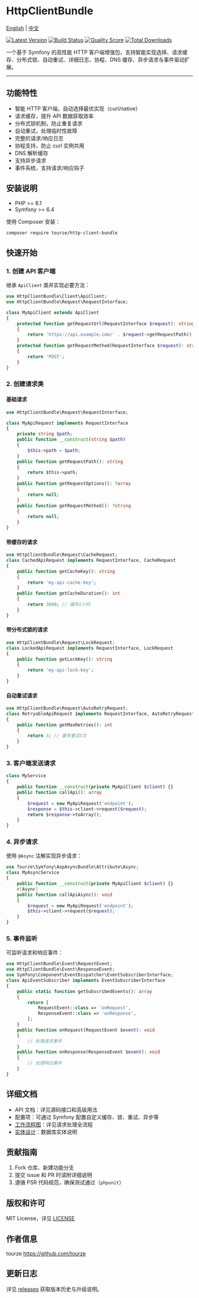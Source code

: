 # HttpClientBundle

[English](README.md) | [中文](README.zh-CN.md)

[![Latest Version](https://img.shields.io/packagist/v/tourze/http-client-bundle.svg?style=flat-square)](https://packagist.org/packages/tourze/http-client-bundle)
[![Build Status](https://img.shields.io/travis/tourze/http-client-bundle/master.svg?style=flat-square)](https://travis-ci.org/tourze/http-client-bundle)
[![Quality Score](https://img.shields.io/scrutinizer/g/tourze/http-client-bundle.svg?style=flat-square)](https://scrutinizer-ci.com/g/tourze/http-client-bundle)
[![Total Downloads](https://img.shields.io/packagist/dt/tourze/http-client-bundle.svg?style=flat-square)](https://packagist.org/packages/tourze/http-client-bundle)

一个基于 Symfony 的高性能 HTTP 客户端增强包，支持智能实现选择、请求缓存、分布式锁、自动重试、详细日志、协程、DNS 缓存、异步请求与事件驱动扩展。

---

## 功能特性

- 智能 HTTP 客户端，自动选择最优实现（curl/native）
- 请求缓存，提升 API 数据获取效率
- 分布式锁机制，防止重复请求
- 自动重试，处理临时性故障
- 完整的请求/响应日志
- 协程支持，防止 curl 实例共用
- DNS 解析缓存
- 支持异步请求
- 事件系统，支持请求/响应钩子

## 安装说明

- PHP >= 8.1
- Symfony >= 6.4

使用 Composer 安装：

```bash
composer require tourze/http-client-bundle
```

## 快速开始

### 1. 创建 API 客户端

继承 `ApiClient` 类并实现必要方法：

```php
use HttpClientBundle\Client\ApiClient;
use HttpClientBundle\Request\RequestInterface;

class MyApiClient extends ApiClient
{
    protected function getRequestUrl(RequestInterface $request): string
    {
        return 'https://api.example.com/' . $request->getRequestPath();
    }
    protected function getRequestMethod(RequestInterface $request): string
    {
        return 'POST';
    }
}
```

### 2. 创建请求类

#### 基础请求

```php
use HttpClientBundle\Request\RequestInterface;

class MyApiRequest implements RequestInterface
{
    private string $path;
    public function __construct(string $path)
    {
        $this->path = $path;
    }
    public function getRequestPath(): string
    {
        return $this->path;
    }
    public function getRequestOptions(): ?array
    {
        return null;
    }
    public function getRequestMethod(): ?string
    {
        return null;
    }
}
```

#### 带缓存的请求

```php
use HttpClientBundle\Request\CacheRequest;
class CachedApiRequest implements RequestInterface, CacheRequest
{
    public function getCacheKey(): string
    {
        return 'my-api-cache-key';
    }
    public function getCacheDuration(): int
    {
        return 3600; // 缓存1小时
    }
}
```

#### 带分布式锁的请求

```php
use HttpClientBundle\Request\LockRequest;
class LockedApiRequest implements RequestInterface, LockRequest
{
    public function getLockKey(): string
    {
        return 'my-api-lock-key';
    }
}
```

#### 自动重试请求

```php
use HttpClientBundle\Request\AutoRetryRequest;
class RetryableApiRequest implements RequestInterface, AutoRetryRequest
{
    public function getMaxRetries(): int
    {
        return 3; // 最多重试3次
    }
}
```

### 3. 客户端发送请求

```php
class MyService
{
    public function __construct(private MyApiClient $client) {}
    public function callApi(): array
    {
        $request = new MyApiRequest('endpoint');
        $response = $this->client->request($request);
        return $response->toArray();
    }
}
```

### 4. 异步请求

使用 `@Async` 注解实现异步请求：

```php
use Tourze\Symfony\AopAsyncBundle\Attribute\Async;
class MyAsyncService
{
    public function __construct(private MyApiClient $client) {}
    #[Async]
    public function callApiAsync(): void
    {
        $request = new MyApiRequest('endpoint');
        $this->client->request($request);
    }
}
```

### 5. 事件监听

可监听请求和响应事件：

```php
use HttpClientBundle\Event\RequestEvent;
use HttpClientBundle\Event\ResponseEvent;
use Symfony\Component\EventDispatcher\EventSubscriberInterface;
class ApiEventSubscriber implements EventSubscriberInterface
{
    public static function getSubscribedEvents(): array
    {
        return [
            RequestEvent::class => 'onRequest',
            ResponseEvent::class => 'onResponse',
        ];
    }
    public function onRequest(RequestEvent $event): void
    {
        // 处理请求事件
    }
    public function onResponse(ResponseEvent $event): void
    {
        // 处理响应事件
    }
}
```

## 详细文档

- API 文档：详见源码接口和高级用法
- 配置项：可通过 Symfony 配置自定义缓存、锁、重试、异步等
- [工作流程图](WORKFLOW.md)：详见请求处理全流程
- [实体设计](ENTITY_DESIGN.zh-CN.md)：数据库实体说明

## 贡献指南

1. Fork 仓库、新建功能分支
2. 提交 issue 和 PR 时请附详细说明
3. 遵循 PSR 代码规范，确保测试通过（`phpunit`）

## 版权和许可

MIT License，详见 [LICENSE](../../LICENSE)

## 作者信息

tourze <https://github.com/tourze>

## 更新日志

详见 [releases](https://github.com/tourze/http-client-bundle/releases) 获取版本历史与升级说明。
